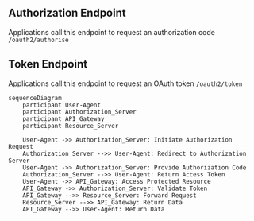 

## Authorization Endpoint
Applications call this endpoint to request an authorization code
<code>/oauth2/authorise</code>


## Token Endpoint
Applications call this endpoint to request an OAuth token
<code>/oauth2/token</code>


```mermaid
sequenceDiagram
    participant User-Agent
    participant Authorization_Server
    participant API_Gateway
    participant Resource_Server

    User-Agent ->> Authorization_Server: Initiate Authorization Request
    Authorization_Server -->> User-Agent: Redirect to Authorization Server
    User-Agent ->> Authorization_Server: Provide Authorization Code
    Authorization_Server -->> User-Agent: Return Access Token
    User-Agent ->> API_Gateway: Access Protected Resource
    API_Gateway ->> Authorization_Server: Validate Token
    API_Gateway -->> Resource_Server: Forward Request
    Resource_Server -->> API_Gateway: Return Data
    API_Gateway -->> User-Agent: Return Data
```
